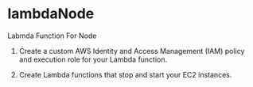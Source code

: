 # lambdaNode
Labmda Function For Node

1.    Create a custom AWS Identity and Access Management (IAM) policy and execution role for your Lambda function.

2.    Create Lambda functions that stop and start your EC2 instances.
